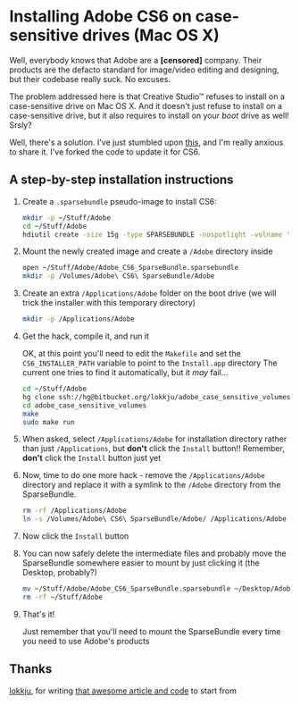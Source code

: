 # Installing Adobe CS6 on case-sensitive drives (Mac OS X)

Well, everybody knows that Adobe are a **[censored]** company.
Their products are the defacto standard for image/video editing and designing, but their codebase really suck. No excuses.

The problem addressed here is that Creative Studio™ refuses to install on a case-sensitive drive on Mac OS X.
And it doesn't just refuse to install on a case-sensitive drive, but it also requires to install on your *boot* drive as well! Srsly?

Well, there's a solution. I've just stumbled upon [this](https://bitbucket.org/lokkju/adobe_case_sensitive_volumes), and I'm really anxious to share it.
I've forked the code to update it for CS6.

## A step-by-step installation instructions

1.  Create a `.sparsebundle` pseudo-image to install CS6:

    ``` bash
    mkdir -p ~/Stuff/Adobe
    cd ~/Stuff/Adobe
    hdiutil create -size 15g -type SPARSEBUNDLE -nospotlight -volname 'Adobe CS6 SparseBundle' -fs 'Journaled HFS+' ~/Stuff/Adobe/Adobe_CS6_SparseBundle.sparsebundle
    ```

2.  Mount the newly created image and create a `/Adobe` directory inside

    ``` bash
    open ~/Stuff/Adobe/Adobe_CS6_SparseBundle.sparsebundle
    mkdir -p /Volumes/Adobe\ CS6\ SparseBundle/Adobe
    ```

3.  Create an extra `/Applications/Adobe` folder on the boot drive (we will trick the installer with this temporary directory)
    ``` bash
    mkdir -p /Applications/Adobe
    ```

4.  Get the hack, compile it, and run it

    OK, at this point you'll need to edit the `Makefile` and set the `CS6_INSTALLER_PATH` variable to point to the `Install.app` directory
    The current one tries to find it automatically, but it *may* fail...

    ``` bash
    cd ~/Stuff/Adobe
    hg clone ssh://hg@bitbucket.org/lokkju/adobe_case_sensitive_volumes
    cd adobe_case_sensitive_volumes
    make
    sudo make run
    ```

5.  When asked, select `/Applications/Adobe` for installation directory rather than just `/Applications`, but **don't** click the `Install` button!!
    Remember, **don't** click the `Install` button just yet

6.  Now, time to do one more hack - remove the `/Applications/Adobe` directory and replace it with a symlink to the `/Adobe` directory from the SparseBundle.

    ``` bash
    rm -rf /Applications/Adobe
    ln -s /Volumes/Adobe\ CS6\ SparseBundle/Adobe/ /Applications/Adobe
    ```

7.  Now click the `Install` button

8.  You can now safely delete the intermediate files and probably move the SparseBundle somewhere easier to mount by just clicking it (the Desktop, probably?)

    ``` bash
    mv ~/Stuff/Adobe/Adobe_CS6_SparseBundle.sparsebundle ~/Desktop/Adobe_CS6_SparseBundle.sparsebundle
    rm -rf ~/Stuff/Adobe
    ```

9.  That's it!

    Just remember that you'll need to mount the SparseBundle every time you need to use Adobe's products


## Thanks

[lokkju](https://bitbucket.org/lokkju), for writing [that awesome article and code](https://bitbucket.org/lokkju/adobe_case_sensitive_volumes) to start from
